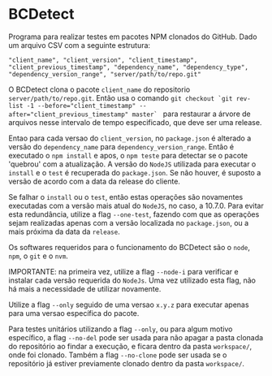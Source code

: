 # BCDetect

Programa para realizar testes em pacotes NPM clonados do GitHub. Dado um arquivo CSV com a seguinte estrutura:

```
"client_name", "client_version", "client_timestamp", "client_previous_timestamp", "dependency_name", "dependency_type", "dependency_version_range", "server/path/to/repo.git"
```

O BCDetect clona o pacote ```client_name``` do repositorio ```server/path/to/repo.git```. Então usa o comando ```git checkout `git rev-list -1 --before="client_timestamp" --after="client_previous_timestamp" master` ``` para restaurar a árvore de arquivos nesse intervalo de tempo especificado, que deve ser uma release.

Entao para cada versao do ```client_version```, no ```package.json``` é alterado a versão do  ```dependency_name``` para ```dependency_version_range```. Então é executado o ```npm install``` e apos, o ```npm teste``` para detectar se o pacote 'quebrou' com a atualização. A versão do ```NodeJS``` utilizada para executar o ```install``` e o ```test``` é recuperada do ```package.json```. Se não houver, é suposto a versão de acordo com a data da release do cliente.

Se falhar o ```install``` ou o ```test```, então estas operações são novamentes executadas com a versão mais atual do ```NodeJS```, no caso, a 10.7.0. Para evitar esta redundância, utilize a flag ```--one-test```, fazendo com que as operações sejam realizadas apenas com a versão localizada no ```package.json```, ou a mais próxima da data da ```release```.

Os softwares requeridos para o funcionamento do BCDetect são o ```node```, ```npm```, o ```git``` e o ```nvm```.

IMPORTANTE: na primeira vez, utilize a flag ```--node-i``` para verificar e instalar cada versão requerida do ```NodeJs```. Uma vez utilizado esta flag, não há mais a necessidade de utilizar novamente.

Utilize a flag ```--only``` seguido de uma versao ```x.y.z``` para executar apenas para uma versao específica do pacote.

Para testes unitários utilizando a flag ```--only```, ou para algum motivo específico, a flag ```--no-del``` pode ser usada para não apagar a pasta clonada do repositório ao findar a execução, e ficara dentro da pasta ```workspace/```, onde foi clonado. Também a flag ```--no-clone``` pode ser usada se o repositório já estiver previamente clonado dentro da pasta ```workspace/```.